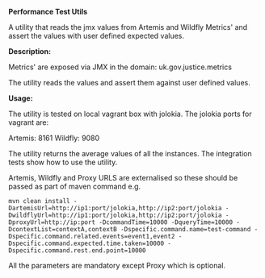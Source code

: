 **Performance Test Utils**

A utility that reads the jmx values from Artemis and Wildfly Metrics' and assert the values with user defined expected values.

**Description:**

Metrics' are exposed via JMX in the domain: uk.gov.justice.metrics

The utility reads the values and assert them against user defined values.

**Usage:**

The utility is tested on local vagrant box with jolokia. The jolokia ports for vagrant are:

Artemis: 8161
Wildfly: 9080

The utility returns the average values of all the instances. The integration tests show how to use the utility.

Artemis, Wildfly and Proxy URLS are externalised so these should be passed as part of maven command e.g.

`mvn clean install -DartemisUrl=http://ip1:port/jolokia,http://ip2:port/jolokia -DwildflyUrl=http://ip1:port/jolokia,http://ip2:port/jolokia -DproxyUrl=http://ip:port -DcommandTime=10000 -DqueryTime=10000 -DcontextList=contextA,contextB
-Dspecific.command.name=test-command -Dspecific.command.related.events=event1,event2 -Dspecific.command.expected.time.taken=10000 -Dspecific.command.rest.end.point=10000`

All the parameters are mandatory except Proxy which is optional.
